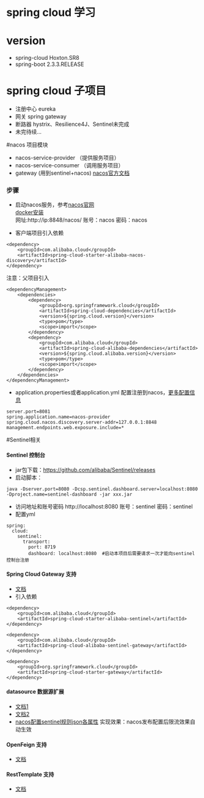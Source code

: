 # spring cloud 学习
# version
- spring-cloud Hoxton.SR8
- spring-boot 2.3.3.RELEASE


# spring cloud 子项目
- 注册中心 eureka
- 网关 spring gateway
- 断路器 hystrix、Resilience4J、Sentinel未完成
- 未完待续...


#nacos
项目模块
- nacos-service-provider  （提供服务项目）
- nacos-service-consumer  （调用服务项目）
- gateway (用到sentinel+nacos)
[nacos官方文档](https://github.com/alibaba/spring-cloud-alibaba/blob/master/spring-cloud-alibaba-docs/src/main/asciidoc-zh/nacos-discovery.adoc)

### 步骤
- 启动nacos服务，参考[nacos官网](https://nacos.io/zh-cn/docs/quick-start.html)  
[docker安装](https://nacos.io/zh-cn/docs/quick-start-docker.html)  
网址:http://ip:8848/nacos/  账号：nacos 密码：nacos

- 客户端项目引入依赖
```
<dependency>
    <groupId>com.alibaba.cloud</groupId>
    <artifactId>spring-cloud-starter-alibaba-nacos-discovery</artifactId>
</dependency>
```
注意：父项目引入
```
<dependencyManagement>
    <dependencies>
        <dependency>
            <groupId>org.springframework.cloud</groupId>
            <artifactId>spring-cloud-dependencies</artifactId>
            <version>${spring.cloud.version}</version>
            <type>pom</type>
            <scope>import</scope>
        </dependency>
        <dependency>
            <groupId>com.alibaba.cloud</groupId>
            <artifactId>spring-cloud-alibaba-dependencies</artifactId>
            <version>${spring.cloud.alibaba.version}</version>
            <type>pom</type>
            <scope>import</scope>
        </dependency>
    </dependencies>
</dependencyManagement>
```
- application.properties或者application.yml 配置注册到nacos，[更多配置信息](https://github.com/alibaba/spring-cloud-alibaba/blob/master/spring-cloud-alibaba-docs/src/main/asciidoc-zh/nacos-discovery.adoc#%E5%85%B3%E4%BA%8E-nacos-discovery-starter-%E6%9B%B4%E5%A4%9A%E7%9A%84%E9%85%8D%E7%BD%AE%E9%A1%B9%E4%BF%A1%E6%81%AF)
```
server.port=8081
spring.application.name=nacos-provider
spring.cloud.nacos.discovery.server-addr=127.0.0.1:8848
management.endpoints.web.exposure.include=*
```

#Sentinel相关
#### Sentinel 控制台
- jar包下载：https://github.com/alibaba/Sentinel/releases
- 启动脚本：
```
java -Dserver.port=8080 -Dcsp.sentinel.dashboard.server=localhost:8080 -Dproject.name=sentinel-dashboard -jar xxx.jar 
```
- 访问地址和账号密码 http://localhost:8080 账号：sentinel 密码：sentinel
- 配置yml
```
spring:
  cloud:
    sentinel: 
      transport:
        port: 8719
        dashboard: localhost:8080  #启动本项目后需要请求一次才能向sentinel控制台注册
```
#### Spring Cloud Gateway 支持
- [文档](https://github.com/alibaba/spring-cloud-alibaba/blob/master/spring-cloud-alibaba-docs/src/main/asciidoc-zh/sentinel.adoc#spring-cloud-gateway-%E6%94%AF%E6%8C%81)
- 引入依赖
```
<dependency>
    <groupId>com.alibaba.cloud</groupId>
    <artifactId>spring-cloud-starter-alibaba-sentinel</artifactId>
</dependency>

<dependency>
    <groupId>com.alibaba.cloud</groupId>
    <artifactId>spring-cloud-alibaba-sentinel-gateway</artifactId>
</dependency>

<dependency>
    <groupId>org.springframework.cloud</groupId>
    <artifactId>spring-cloud-starter-gateway</artifactId>
</dependency>
```

#### datasource 数据源扩展
- [文档1](https://github.com/alibaba/spring-cloud-alibaba/blob/master/spring-cloud-alibaba-docs/src/main/asciidoc-zh/sentinel.adoc#%E5%8A%A8%E6%80%81%E6%95%B0%E6%8D%AE%E6%BA%90%E6%94%AF%E6%8C%81)
- [文档2](https://github.com/alibaba/Sentinel/wiki/%E5%8A%A8%E6%80%81%E8%A7%84%E5%88%99%E6%89%A9%E5%B1%95#datasource-%E6%89%A9%E5%B1%95)
- [nacos配置sentinel规则json各属性](https://github.com/alibaba/Sentinel/wiki/%E5%A6%82%E4%BD%95%E4%BD%BF%E7%94%A8#%E8%A7%84%E5%88%99%E7%9A%84%E7%A7%8D%E7%B1%BB)
实现效果：nacos发布配置后限流效果自动生效
#### OpenFeign 支持
- [文档](https://github.com/alibaba/spring-cloud-alibaba/blob/master/spring-cloud-alibaba-docs/src/main/asciidoc-zh/sentinel.adoc#openfeign-%E6%94%AF%E6%8C%81)

#### RestTemplate 支持 
- [文档](https://github.com/alibaba/spring-cloud-alibaba/blob/master/spring-cloud-alibaba-docs/src/main/asciidoc-zh/sentinel.adoc#resttemplate-%E6%94%AF%E6%8C%81)
